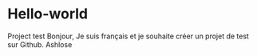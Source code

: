 # Hello-world
Project test
Bonjour,
Je suis français et je souhaite créer un projet de test sur Github.
Ashlose

